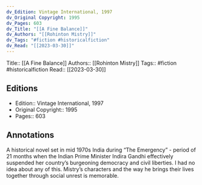 ```yaml
---
dv_Edition: Vintage International, 1997
dv_Original Copyright: 1995
dv_Pages: 603
dv_Title: "[[A Fine Balance]]"
dv_Authors: "[[Rohinton Mistry]]"
dv_Tags: "#fiction #historicalfiction"
dv_Read: "[[2023-03-30]]"
---
```

Title:: [[A Fine Balance]]
Authors:: [[Rohinton Mistry]]
Tags:: #fiction #historicalfiction 
Read:: [[2023-03-30]]

## Editions
- Edition:: Vintage International, 1997
- Original Copyright:: 1995
- Pages:: 603

## Annotations

A historical novel set in mid 1970s India during “The Emergency” - period of 21 months when the Indian Prime Minister Indira Gandhi effectively suspended her country’s burgeoning democracy and civil liberties. I had no idea about any of this. Mistry’s characters and the way he brings their lives together through social unrest is memorable.